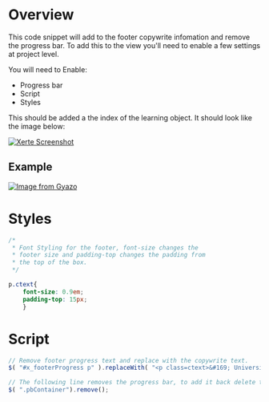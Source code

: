 # Overview
This code snippet will add to the footer copywrite infomation and remove the progress bar. To add this to the view you'll need to enable a few settings at project level. 

You will need to Enable:
- Progress bar		
- Script
- Styles

This should be added a the index of the learning object. It should look like the image below: 

[![Xerte Screenshot](https://i.gyazo.com/58a8bff595bb3b2dce0745567a418bd6.png)](https://gyazo.com/58a8bff595bb3b2dce0745567a418bd6)

## Example
[![Image from Gyazo](https://i.gyazo.com/fd0b1faa72fa5a4e23f34b8d05340d61.png)](https://gyazo.com/fd0b1faa72fa5a4e23f34b8d05340d61)
# Styles
```css
/*
 * Font Styling for the footer, font-size changes the 
 * footer size and padding-top changes the padding from  
 * the top of the box.
 */

p.ctext{
    font-size: 0.9em;
    padding-top: 15px;
    }
```
# Script
```javascript
// Remove footer progress text and replace with the copywrite text.
$( "#x_footerProgress p" ).replaceWith( "<p class=ctext>&#169; University of York 2020 </p>" );

// The following line removes the progress bar, to add it back delete the line below.
$( ".pbContainer").remove();
```
